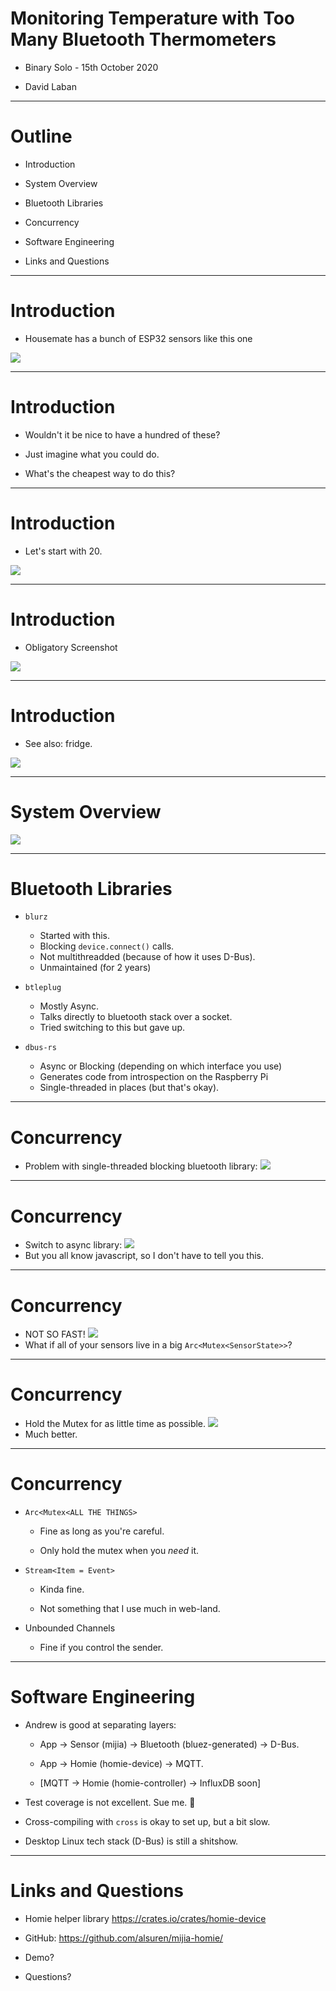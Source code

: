# Monitoring Temperature with Too Many Bluetooth Thermometers

- Binary Solo - 15th October 2020

- David Laban

---

# Outline

- Introduction

- System Overview

- Bluetooth Libraries

- Concurrency

- Software Engineering

- Links and Questions

---

# Introduction

- Housemate has a bunch of ESP32 sensors like this one

![](./inception-yun_hat_04.jpg)

---

# Introduction

- Wouldn't it be nice to have a hundred of these?

- Just imagine what you could do.

- What's the cheapest way to do this?

---

# Introduction

- Let's start with 20.

![](./inception-order.png)

---

# Introduction

- Obligatory Screenshot

![](./grafana-temperature.png)

---

# Introduction

- See also: fridge.

![](./grafana-fridge.png)

---

# System Overview

<!--
- Sensors
- Raspberry Pi
- Mosquitto (MQTT broker)
- openHAB
- InfluxDB
- Grafana
-->

![](./system-overview.svg)

---

# Bluetooth Libraries

- `blurz`

  - Started with this.
  - Blocking `device.connect()` calls.
  - Not multithreadded (because of how it uses D-Bus).
  - Unmaintained (for 2 years)

- `btleplug`

  - Mostly Async.
  - Talks directly to bluetooth stack over a socket.
  - Tried switching to this but gave up.

- `dbus-rs`
  - Async or Blocking (depending on which interface you use)
  - Generates code from introspection on the Raspberry Pi
  - Single-threaded in places (but that's okay).

---

# Concurrency

- Problem with single-threaded blocking bluetooth library:
  ![](./single-threaded-blocking.svg)

---

# Concurrency

- Switch to async library:
  ![](./single-threaded-async.svg)
- But you all know javascript, so I don't have to tell you this.

---

# Concurrency

- NOT SO FAST!
  ![](./single-threaded-mutex.svg)
- What if all of your sensors live in a big `Arc<Mutex<SensorState>>`?

---

# Concurrency

- Hold the Mutex for as little time as possible.
  ![](./single-threaded-mutex-final.svg)
- Much better.

---

# Concurrency

- `Arc<Mutex<ALL THE THINGS>`

  - Fine as long as you're careful.

  - Only hold the mutex when you _need_ it.

- `Stream<Item = Event>`

  - Kinda fine.

  - Not something that I use much in web-land.

- Unbounded Channels

  - Fine if you control the sender.

---

# Software Engineering

- Andrew is good at separating layers:

  - App -> Sensor (mijia) -> Bluetooth (bluez-generated) -> D-Bus.

  - App -> Homie (homie-device) -> MQTT.

  - [MQTT -> Homie (homie-controller) -> InfluxDB soon]

- Test coverage is not excellent. Sue me. 🤠

- Cross-compiling with `cross` is okay to set up, but a bit slow.

- Desktop Linux tech stack (D-Bus) is still a shitshow.

---

# Links and Questions

- Homie helper library https://crates.io/crates/homie-device

- GitHub: https://github.com/alsuren/mijia-homie/

- Demo?

- Questions?
